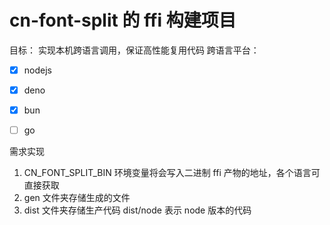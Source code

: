 # cn-font-split 的 ffi 构建项目

目标： 实现本机跨语言调用，保证高性能复用代码
跨语言平台：

- [x] nodejs
- [x] deno
- [x] bun
- [ ] go 


需求实现
1. CN_FONT_SPLIT_BIN 环境变量将会写入二进制 ffi 产物的地址，各个语言可直接获取
2. gen 文件夹存储生成的文件
3. dist 文件夹存储生产代码 dist/node 表示 node 版本的代码

